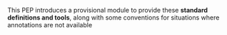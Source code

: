 
This PEP introduces a provisional module to provide these **standard definitions and tools**, along with some conventions for situations where annotations are not available



